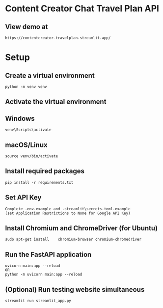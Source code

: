 # Content Creator Chat Travel Plan API


## View demo at 
    https://contentcreator-travelplan.streamlit.app/ 


# Setup
## Create a virtual environment
    python -m venv venv
## Activate the virtual environment
## Windows
    venv\Scripts\activate
## macOS/Linux
    source venv/bin/activate

## Install required packages
    pip install -r requirements.txt

## Set API Key
    Complete .env.example and .streamlit\secrets.toml.example
    (set Application Restrictions to None for Google API Key)

## Install Chromium and ChromeDriver (for Ubuntu)
    sudo apt-get install    chromium-browser chromium-chromedriver

## Run the FastAPI application
    uvicorn main:app --reload
    OR
    python -m uvicorn main:app --reload

## (Optional) Run testing website simultaneous
    streamlit run streamlit_app.py
